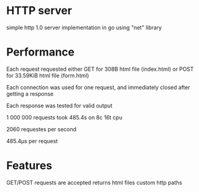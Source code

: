 # HTTP server
simple http 1.0 server implementation in go using "net" library

# Performance
Each request requested either GET for 308B html file (index.html) or POST for 33.59KiB html file (form.html)

Each connection was used for one request, and immediately closed after getting a response

Each response was tested for valid output

1 000 000 requests took 485.4s on 8c 16t cpu

2060 requestes per second

485.4μs per request


# Features
GET/POST requests are accepted
returns html files
custom http paths
